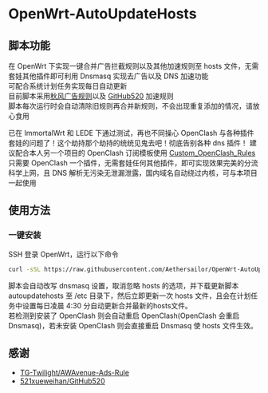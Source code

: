 # OpenWrt-AutoUpdateHosts  

## 脚本功能
在 OpenWrt 下实现一键合并广告拦截规则以及其他加速规则至 hosts 文件，无需套娃其他插件即可利用 Dnsmasq 实现去广告以及 DNS 加速功能  
可配合系统计划任务实现每日自动更新  
目前脚本采用[秋风广告规则](https://github.com/TG-Twilight/AWAvenue-Ads-Rule)以及 [GitHub520](https://github.com/521xueweihan/GitHub520) 加速规则  
脚本每次运行时会自动清除旧规则再合并新规则，不会出现重复添加的情况，请放心食用

已在 ImmortalWrt 和 LEDE 下通过测试，再也不同操心 OpenClash 与各种插件套娃的问题了！这个劫持那个劫持的统统见鬼去吧！彻底告别各种 dns 插件！
建议配合本人另一个项目的 OpenClash 订阅模板使用 [Custom_OpenClash_Rules](https://github.com/Aethersailor/Custom_OpenClash_Rules)  
只需要 OpenClash 一个插件，无需套娃任何其他插件，即可实现效果完美的分流科学上网，且 DNS 解析无污染无泄漏泄露，国内域名自动绕过内核，可与本项目一起使用 

## 使用方法  
### 一键安装  
SSH 登录 OpenWrt，运行以下命令  
```bash
curl -sSL https://raw.githubusercontent.com/Aethersailor/OpenWrt-AutoUpdateHosts/main/install.sh | sh
```
脚本会自动改写 dnsmasq 设置，取消忽略 hosts 的选项，并下载更新脚本 autoupdatehosts 至 /etc 目录下，然后立即更新一次 hosts 文件，且会在计划任务中设置每日凌晨 4:30 分自动更新合并最新的hosts文件。  
若检测到安装了 OpenClash 则会自动重启 OpenClash(OpenClash 会重启 Dnsmasq)，若未安装 OpenClash 则会直接重启 Dnsmasq 使 hosts 文件生效。  
## 感谢  
- [TG-Twilight/AWAvenue-Ads-Rule](https://github.com/TG-Twilight/AWAvenue-Ads-Rule)  
- [521xueweihan/GitHub520](https://github.com/521xueweihan/GitHub520)  
